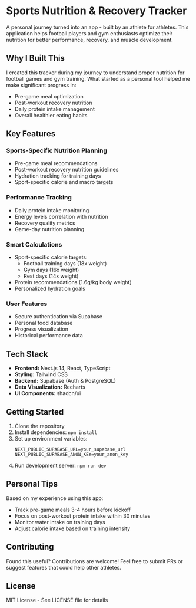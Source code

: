 # Sports Nutrition & Recovery Tracker

A personal journey turned into an app - built by an athlete for athletes. This application helps football players and gym enthusiasts optimize their nutrition for better performance, recovery, and muscle development.

## Why I Built This

I created this tracker during my journey to understand proper nutrition for football games and gym training. What started as a personal tool helped me make significant progress in:
- Pre-game meal optimization
- Post-workout recovery nutrition
- Daily protein intake management
- Overall healthier eating habits

## Key Features

### Sports-Specific Nutrition Planning
- Pre-game meal recommendations
- Post-workout recovery nutrition guidelines
- Hydration tracking for training days
- Sport-specific calorie and macro targets

### Performance Tracking
- Daily protein intake monitoring
- Energy levels correlation with nutrition
- Recovery quality metrics
- Game-day nutrition planning

### Smart Calculations
- Sport-specific calorie targets:
  - Football training days (18x weight)
  - Gym days (16x weight)
  - Rest days (14x weight)
- Protein recommendations (1.6g/kg body weight)
- Personalized hydration goals

### User Features
- Secure authentication via Supabase
- Personal food database
- Progress visualization
- Historical performance data

## Tech Stack

- **Frontend:** Next.js 14, React, TypeScript
- **Styling:** Tailwind CSS
- **Backend:** Supabase (Auth & PostgreSQL)
- **Data Visualization:** Recharts
- **UI Components:** shadcn/ui

## Getting Started

1. Clone the repository
2. Install dependencies: `npm install`
3. Set up environment variables:
   ```
   NEXT_PUBLIC_SUPABASE_URL=your_supabase_url
   NEXT_PUBLIC_SUPABASE_ANON_KEY=your_anon_key
   ```
4. Run development server: `npm run dev`

## Personal Tips

Based on my experience using this app:
- Track pre-game meals 3-4 hours before kickoff
- Focus on post-workout protein intake within 30 minutes
- Monitor water intake on training days
- Adjust calorie intake based on training intensity

## Contributing

Found this useful? Contributions are welcome! Feel free to submit PRs or suggest features that could help other athletes.

## License

MIT License - See LICENSE file for details